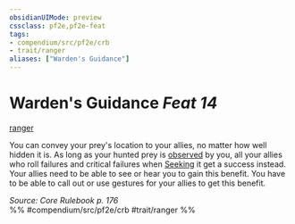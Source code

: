 ```yaml
---
obsidianUIMode: preview
cssclass: pf2e,pf2e-feat
tags:
- compendium/src/pf2e/crb
- trait/ranger
aliases: ["Warden's Guidance"]
---
```

# Warden's Guidance  *Feat 14*  
[ranger](../../Rules/traits/ranger.md)  


You can convey your prey's location to your allies, no matter how well hidden it is. As long as your hunted prey is [observed](../../Rules/conditions.md#Observed) by you, all your allies who roll failures and critical failures when [Seeking](../../Rules/actions/seek.md) it get a success instead. Your allies need to be able to see or hear you to gain this benefit. You have to be able to call out or use gestures for your allies to get this benefit.

*Source: Core Rulebook p. 176*  
%% #compendium/src/pf2e/crb #trait/ranger %%
